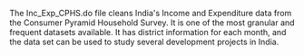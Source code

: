 The Inc_Exp_CPHS.do file cleans India's Income and Expenditure data from the Consumer Pyramid Household Survey. It is one of the most granular and frequent datasets available. It has district information for each month, and the data set can be used to study several development projects in India. 
